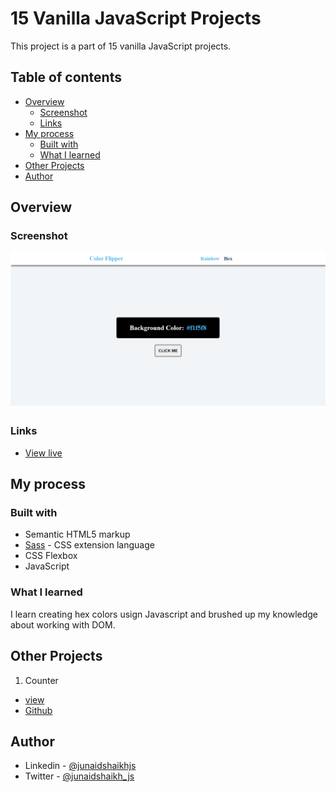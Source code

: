 # 15 Vanilla JavaScript Projects

This project is a part of 15 vanilla JavaScript projects.

## Table of contents

- [Overview](#overview)
  - [Screenshot](#screenshot)
  - [Links](#links)
- [My process](#my-process)
  - [Built with](#built-with)
  - [What I learned](#what-i-learned)
- [Other Projects](#other-projects)
- [Author](#author)

## Overview

### Screenshot

![preview of project](./preview.png)

### Links

- [View live](https://junaidshaikh-js.github.io/color-flipper/)

## My process

### Built with

- Semantic HTML5 markup
- [Sass](https://sass-lang.com/) - CSS extension language
- CSS Flexbox
- JavaScript

### What I learned

I learn creating hex colors usign Javascript and brushed up my knowledge about working with DOM.

## Other Projects

1. Counter

- [view](https://junaidshaikh-js.github.io/counter/)
- [Github](https://github.com/junaidshaikh-js/counter)

## Author

- Linkedin - [@junaidshaikhjs](https://www.linkedin.com/in/junaidshaikhjs/)
- Twitter - [@junaidshaikh_js](https://twitter.com/junaidshaikh_js)
